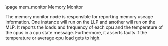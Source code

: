 \page mem_monitor Memory Monitor

The memory monitor node is responsible for reporting memory useage information. One instance will run on the LLP and another will run on the MLP. It reports the loads and frequency of each cpu and the temperature of the cpus in a cpu state message. Furthermore, it asserts faults if the temperature or average cpu load gets to high.
